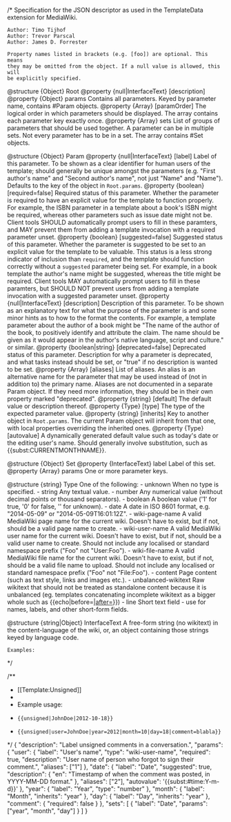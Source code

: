 /*
	Specification for the JSON descriptor as used in the
	TemplateData extension for MediaWiki.

	Author: Timo Tijhof
	Author: Trevor Parscal
	Author: James D. Forrester

	Property names listed in brackets (e.g. [foo]) are optional. This means
	they may be omitted from the object. If a null value is allowed, this will
	be explicitly specified.

@structure {Object} Root
	@property {null|InterfaceText} [description]
	@property {Object} params Contains all parameters.
	 Keyed by parameter name, contains #Param objects.
	@property {Array} [paramOrder] The logical order in which parameters should be
	 displayed. The array contains each parameter key exactly once.
	@property {Array} sets List of groups of parameters that should be used
	 together. A parameter can be in multiple sets. Not every parameter has to be
	 in a set. The array contains #Set objects.

@structure {Object} Param
	@property {null|InterfaceText} [label] Label of this parameter.
	 To be shown as a clear identifier for human users of the template; should
	 generally be unique amongst the parameters (e.g. "First author's name" and
	 "Second author's name", not just "Name" and "Name"). Defaults to the key of
	 the object in `Root.params`.
	@property {boolean} [required=false] Required status of this parameter.
	 Whether the parameter is required to have an explicit value for the template
	 to function properly. For example, the ISBN parameter in a template about a
	 book's ISBN might be required, whereas other parameters such as issue date
	 might not be. Client tools SHOULD automatically prompt users to fill in these
	 paramters, and MAY prevent them from adding a template invocation with a
	 required parameter unset.
	@property {boolean} [suggested=false] Suggested status of this parameter.
	 Whether the parameter is suggested to be set to an explicit value for the
	 template to be valuable. This status is a less strong indicator of inclusion
	 than `required`, and the template should function correctly without a
	 `suggested` parameter being set. For example, in a book template the author's
	 name might be suggested, whereas the title might be required. Client tools
	 MAY automatically prompt users to fill in these paramters, but SHOULD NOT
	 prevent users from adding a template invocation with a suggested parameter
	 unset.
	@property {null|InterfaceText} [description] Description of this parameter.
	 To be shown as an explanatory text for what the purpose of the parameter is
	 and some minor hints as to how to the format the contents. For example, a
	 template parameter about the author of a book might be "The name of the
	 author of the book, to positively identify and attribute the claim. The name
	 should be given as it would appear in the author's native language, script
	 and culture." or similar.
	@property {boolean|string} [deprecated=false] Deprecated status of this parameter.
	 Description for why a parameter is deprecated, and what tasks instead should
	 be set, or "true" if no description is wanted to be set.
	@property {Array} [aliases] List of aliases.
	 An alias is an alternative name for the parameter that may be used instead of
	 (not in addition to) the primary name. Aliases are not documented in a
	 separate Param object. If they need more information, they should be in their
	 own property marked "deprecated".
	@property {string} [default] The default value or description thereof.
	@property {Type} [type] The type of the expected parameter value.
	@property {string} [inherits] Key to another object in `Root.params`.
	 The current Param object will inherit from that one, with local properties
	 overriding the inherited ones.
	@property {Type} [autovalue] A dynamically generated default value such as today's
	 date or the editing user's name. Should generally involve substitution,
	 such as {{subst:CURRENTMONTHNAME}}.

@structure {Object} Set
	@property {InterfaceText} label Label of this set.
	@property {Array} params One or more parameter keys.

@structure {string} Type
	One of the following:
	- unknown
	  When no type is specified.
	- string
	  Any textual value.
	- number
	  Any numerical value (without decimal points or thousand separators).
	- boolean
	  A boolean value ('1' for true, '0' for false, '' for unknown).
	- date
	  A date in ISO 8601 format, e.g. "2014-05-09" or "2014-05-09T16:01:12Z".
	- wiki-page-name
	  A valid MediaWiki page name for the current wiki. Doesn't have to exist,
	  but if not, should be a valid page name to create.
	- wiki-user-name
	  A valid MediaWiki user name for the current wiki. Doesn't have to exist,
	  but if not, should be a valid user name to create. Should not include any
	  localised or standard namespace prefix ("Foo" not "User:Foo").
	- wiki-file-name
	  A valid MediaWiki file name for the current wiki. Doesn't have to exist,
	  but if not, should be a valid file name to upload. Should not include any
	  localised or standard namespace prefix ("Foo" not "File:Foo").
	- content
	  Page content (such as text style, links and images etc.).
	- unbalanced-wikitext
	  Raw wikitext that should not be treated as standalone content because it
	  is unbalanced (eg. templates concatenating incomplete wikitext as a bigger
	  whole such as {{echo|before=<u>|after=</u>}})
	- line
	  Short text field - use for names, labels, and other short-form fields.

@structure {string|Object} InterfaceText
	A free-form string (no wikitext) in the content-language of the wiki, or,
	an object containing those strings keyed by language code.


	Examples:
 */

/**
 * [[Template:Unsigned]]
 *
 * Example usage:
 *     {{unsigned|JohnDoe|2012-10-18}}
 *     {{unsigned|user=JohnDoe|year=2012|month=10|day=18|comment=blabla}}
 */
{
	"description": "Label unsigned comments in a conversation.",
	"params": {
		"user": {
			"label": "User's name",
			"type": "wiki-user-name",
			"required": true,
			"description": "User name of person who forgot to sign their comment.",
			"aliases": ["1"]
		},
		"date": {
			"label": "Date",
			"suggested": true,
			"description": {
				"en": "Timestamp of when the comment was posted, in YYYY-MM-DD format."
			},
			"aliases": ["2"],
			"autovalue": '{{subst:#time:Y-m-d}}'
		},
		"year": {
			"label": "Year",
			"type": "number"
		},
		"month": {
			"label": "Month",
			"inherits": "year"
		},
		"day": {
			"label": "Day",
			"inherits": "year"
		},
		"comment": {
			"required": false
		}
	},
	"sets": [
		{
			"label": "Date",
			"params": ["year", "month", "day"]
		}
	]
}
